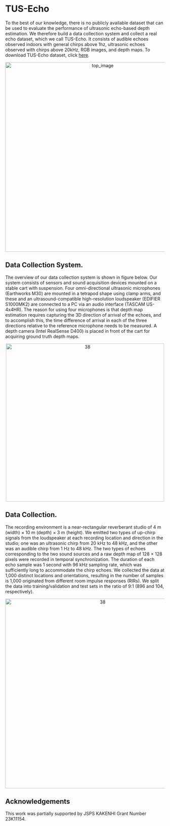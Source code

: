 # TUS-Echo

To the best of our knowledge, there is no publicly available dataset that can be used to evaluate the performance of ultrasonic echo-based depth estimation. We therefore build a data collection system and collect a real echo dataset, which we call TUS-Echo. It consists of audible echoes observed indoors with general chirps above 1hz, ultrasonic echoes observed with chirps above 20kHz, RGB images, and depth maps.
To download TUS-Echo dataset, click <a href="https://drive.google.com/uc?export=download&id=19CAulAIiubRmaWwnkzwRF34ldUK06VJ3">here</a>.

<p align="center"><img width="600" alt="top_image" src="https://github.com/user-attachments/assets/51df21b2-17f8-4e3f-b33c-07d3e5a6a038"></p>

## Data Collection System.
The overview of our data collection system is shown in figure below.
Our system consists of sensors and
sound acquisition devices mounted on a stable cart with suspension.
Four omni-directional ultrasonic microphones (Earthworks M30)
are mounted in a tetrapod shape using clamp arms, and these and
an ultrasound-compatible high-resolution loudspeaker (EDIFIER
S1000MK2) are connected to a PC via an audio interface (TASCAM US-4x4HR). The reason for using four microphones is that
depth map estimation requires capturing the 3D direction of arrival
of the echoes, and to accomplish this, the time difference of arrival
in each of the three directions relative to the reference microphone
needs to be measured. A depth camera (Intel RealSense D400) is
placed in front of the cart for acquiring ground truth depth maps.

<p align="center">
  <img width="500" alt="38" src="https://github.com/user-attachments/assets/910236b3-f9e9-4f2d-869f-1489e1d7ac5f">
</p>

## Data Collection.
The recording environment is a near-rectangular
reverberant studio of 4 m (width) × 10 m (depth) × 3 m (height). We
emitted two types of up-chirp signals from the loudspeaker at each
recording location and direction in the studio; one was an ultrasonic
chirp from 20 kHz to 48 kHz, and the other was an audible chirp
from 1 Hz to 48 kHz. The two types of echoes corresponding to
the two sound sources and a raw depth map of 128 × 128 pixels
were recorded in temporal synchronization. The duration of each
echo sample was 1 second with 96 kHz sampling rate, which was
sufficiently long to accommodate the chirp echoes. We collected
the data at 1,000 distinct locations and orientations, resulting in the
number of samples is 1,000 originated from different room impulse
responses (RIRs). We split the data into training/validation and test
sets in the ratio of 9:1 (896 and 104, respectively).

<p align="center"><img width="600" alt="38" src="https://github.com/user-attachments/assets/75133682-3a75-4671-a62d-e25ebde2c2c5"></p>

## Acknowledgements
This work was partially supported by JSPS KAKENHI Grant Number 23K11154.
